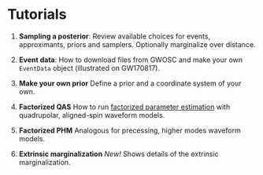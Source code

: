 # Tutorials

1. **Sampling a posterior**: Review available choices for events, approximants, priors and samplers. Optionally marginalize over distance.

1. **Event data**: How to download files from GWOSC and make your own `EventData` object (illustrated on GW170817).

1.  **Make your own prior** Define a prior and a coordinate system of your own.

1. **Factorized QAS** How to run [factorized parameter estimation](https://arxiv.org/abs/2210.16278) with quadrupolar, aligned-spin waveform models.

1. **Factorized PHM** Analogous for precessing, higher modes waveform models.

1. **Extrinsic marginalization** *New!* Shows details of the extrinsic marginalization.
